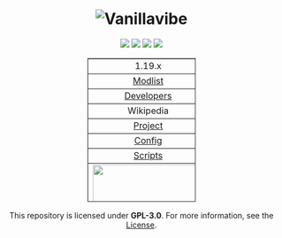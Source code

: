 <div align="center">

# ![Vanillavibe](https://user-images.githubusercontent.com/97899734/170998008-d68f9d8f-07e4-4a1e-8d8d-3b8db7c88af5.png)

[![](https://img.shields.io/badge/mod%20loader-fabric-yellow?style=flat-round)](https://fabricmc.net/)
[![](https://img.shields.io/static/v1?label=status&message=not-released&color=orange)](https://vanillavibe.website/)
[![](https://img.shields.io/static/v1?label=status&message=poor&color=pink)](https://vanillavibe.website/)
[![](https://img.shields.io/badge/License-GPLv3-blue.svg)](https://github.com/szumaster1/Vanillavibe/blob/main/1.19.X/Vanillavibe/LICENSE.md)

<table style="border-collapse: collapse; width: 38.843%; height: 260px;" border="1">
<tbody>
<tr style="height: 18px;">
<td style="width: 70%; height: 18px; text-align: center;">
<div align="center">1.19.x</div>
</td>
</tr>
<tr style="height: 18px;">
<td style="width: 70%; height: 18px; text-align: center;">
<div align="center"><a href="https://github.com/szumaster1/Vanillavibe/blob/main/1.19.X/Vanillavibe/MODPACK/MODLIST.md"><div align="center">Modlist</a></td>
</td>
</tr>
<tr style="height: 18px;">
<td style="width: 70%; height: 18px; text-align: center;">
<div align="center"><a href="https://github.com/szumaster1/Vanillavibe/blob/main/DEVELOPERS.md"><div align="center">Developers</a></td>
</td>
</tr>
<tr style="height: 18px;">
<td style="width: 70%; height: 18px; text-align: center;">
<div align="center">Wikipedia</div>
</td>
</tr>
<tr style="height: 18px;">
<td style="width: 70%; height: 18px; text-align: center;">
<div align="center"><a href="https://github.com/szumaster1/Vanillavibe"><div align="center">Project</a></td>
</td>
</tr>
<tr style="height: 18px;">
<td style="width: 70%; height: 18px; text-align: center;">
<div align="center"><a href="https://github.com/szumaster1/Vanillavibe/tree/main/1.19.X/Vanillavibe/MODPACK/config"><div align="center">Config</a></td>
</td>
</tr>
<tr style="height: 18px;">
<td style="width: 70%; height: 18px; text-align: center;">
<div align="center"><a href="https://github.com/szumaster1/Vanillavibe/tree/main/1.19.X/Vanillavibe/MODPACK/kubejs"><div align="center">Scripts</a></td>

</td>
</tr>
<tr style="height: 100px;">
<td style="width: 70%; height: 100px;"><a href="https://github.com/szumaster1/Vanillavibe/"><img style="display: block; margin-left: auto; margin-right: auto;" src="https://i.imgur.com/o0fSkHc.png" width="200" height="115"/>
</a></td>
</tr>
</tbody>
</table>
</div>
<div align="center">
   
This repository is licensed under **GPL-3.0**. For more information, see the [License](https://github.com/szumaster1/Vanillavibe/blob/main/1.19.X/Vanillavibe/LICENSE.md).
</div>
